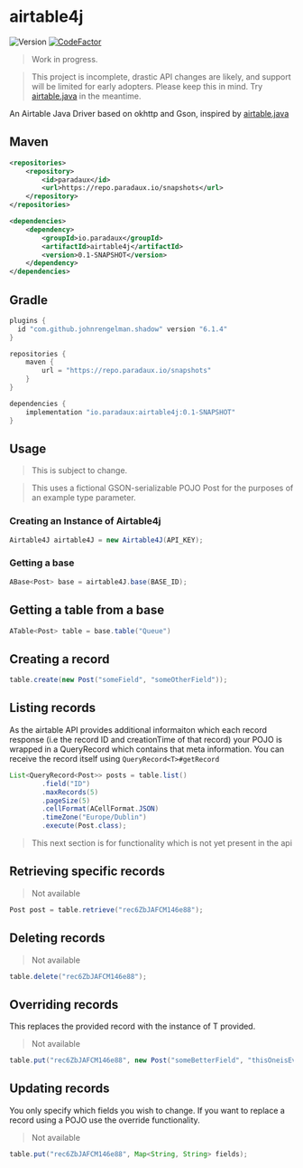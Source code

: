 # airtable4j

![Version](https://img.shields.io/badge/version-0.1--SNAPSHOT-66b3b3)
[![CodeFactor](https://www.codefactor.io/repository/github/paradauxio/airtable4j/badge)](https://www.codefactor.io/repository/github/paradauxio/airtable4j)

> Work in progress. 

> This project is incomplete, drastic API changes are likely, and support will be limited for early adopters. Please keep this in mind. Try [airtable.java](https://github.com/Sybit-Education/airtable.java) in the meantime.

An Airtable Java Driver based on okhttp and Gson, inspired by [airtable.java](https://github.com/Sybit-Education/airtable.java)

## Maven 
```xml
<repositories>
    <repository>
        <id>paradaux</id>
        <url>https://repo.paradaux.io/snapshots</url>
    </repository>
</repositories>

<dependencies>
    <dependency>
        <groupId>io.paradaux</groupId>
        <artifactId>airtable4j</artifactId>
        <version>0.1-SNAPSHOT</version>
    </dependency>
</dependencies>
```

## Gradle 

```gradle
plugins {
  id "com.github.johnrengelman.shadow" version "6.1.4"
}

repositories {
    maven {
        url = "https://repo.paradaux.io/snapshots"
    }
}

dependencies {
    implementation "io.paradaux:airtable4j:0.1-SNAPSHOT"
}
```

## Usage

> This is subject to change.

> This uses a fictional GSON-serializable POJO Post for the purposes of an example type parameter.

### Creating an Instance of Airtable4j
```java
Airtable4J airtable4J = new Airtable4J(API_KEY);
```

### Getting a base
```java
ABase<Post> base = airtable4J.base(BASE_ID);
```

## Getting a table from a base
```java
ATable<Post> table = base.table("Queue")
```

## Creating a record
```java
table.create(new Post("someField", "someOtherField"));
```

## Listing records
As the airtable API provides additional informaiton which each record response (i.e the record ID and creationTime of that record) your POJO is wrapped in a QueryRecord which contains that meta information. You can receive the record itself using `QueryRecord<T>#getRecord`
```java
List<QueryRecord<Post>> posts = table.list()
        .field("ID")
        .maxRecords(5)
        .pageSize(5)
        .cellFormat(ACellFormat.JSON)
        .timeZone("Europe/Dublin")
        .execute(Post.class);
```


> This next section is for functionality which is not yet present in the api
## Retrieving specific records
> Not available

```java
Post post = table.retrieve("rec6ZbJAFCM146e88");
```

## Deleting records
> Not available
```java
table.delete("rec6ZbJAFCM146e88");
```

## Overriding records
This replaces the provided record with the instance of T provided.
> Not available
```java
table.put("rec6ZbJAFCM146e88", new Post("someBetterField", "thisOneisEvenBetter"));
```

## Updating records
You only specify which fields you wish to change. If you want to replace a record using a POJO use the override functionality.

> Not available
```java
table.put("rec6ZbJAFCM146e88", Map<String, String> fields);
```


